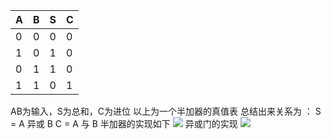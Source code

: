 | A | B | S | C |
| - | - | - | - |
| 0 | 0 | 0 | 0 |
| 1 | 0 | 1 | 0 |
| 0 | 1 | 1 | 0 |
| 1 | 1 | 0 | 1 |
AB为输入，S为总和，C为进位
以上为一个半加器的真值表
总结出来关系为 ：
S = A 异或 B
C = A 与 B
半加器的实现如下
![](https://pic.imgdb.cn/item/6405ee47f144a010079b50b9.jpg)
异或门的实现
![](https://pic.imgdb.cn/item/6405ee94f144a010079bc8ab.jpg)